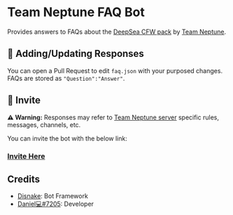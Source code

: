 # Team Neptune FAQ Bot
Provides answers to FAQs about the [DeepSea CFW pack](https://github.com/Team-Neptune/DeepSea) by [Team Neptune](https://github.com/Team-Neptune).

## 📝 Adding/Updating Responses
You can open a Pull Request to edit `faq.json` with your purposed changes. FAQs are stored as `"Question":"Answer"`.

## 🔗 Invite

**⚠️ Warning:** Responses may refer to [Team Neptune server](https://discord.com/invite/VkaRjYN) specific rules, messages, channels, etc. 

You can invite the bot with the below link:

[<h3>Invite Here</h3>](https://discord.com/api/oauth2/authorize?client_id=977012815607005225&permissions=0&scope=bot%20applications.commands)

## Credits

* [Disnake](https://github.com/DisnakeDev/disnake): Bot Framework
* [Daniel💻#7205](https://github.com/TechGeekGamer): Developer
